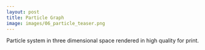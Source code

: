 ```yaml
---
layout: post
title: Particle Graph
image: images/06_particle_teaser.png
---
```


Particle system in three dimensional space rendered in high quality for print. 